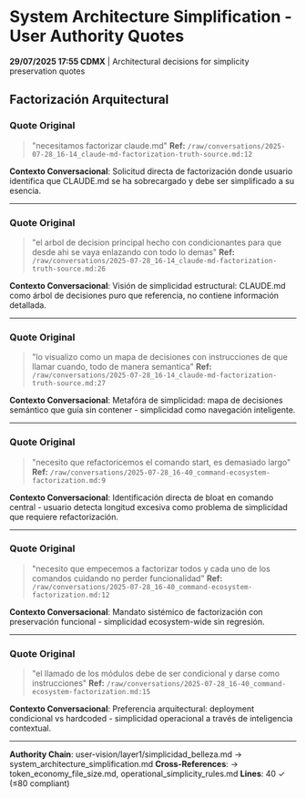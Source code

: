 # System Architecture Simplification - User Authority Quotes

**29/07/2025 17:55 CDMX** | Architectural decisions for simplicity preservation quotes

## Factorización Arquitectural

### Quote Original
> "necesitamos factorizar claude.md"
**Ref:** `/raw/conversations/2025-07-28_16-14_claude-md-factorization-truth-source.md:12`

**Contexto Conversacional**: Solicitud directa de factorización donde usuario identifica que CLAUDE.md se ha sobrecargado y debe ser simplificado a su esencia.

---

### Quote Original
> "el arbol de decision principal hecho con condicionantes para que desde ahi se vaya enlazando con todo lo demas"
**Ref:** `/raw/conversations/2025-07-28_16-14_claude-md-factorization-truth-source.md:26`

**Contexto Conversacional**: Visión de simplicidad estructural: CLAUDE.md como árbol de decisiones puro que referencia, no contiene información detallada.

---

### Quote Original
> "lo visualizo como un mapa de decisiones con instrucciones de que llamar cuando, todo de manera semantica"
**Ref:** `/raw/conversations/2025-07-28_16-14_claude-md-factorization-truth-source.md:27`

**Contexto Conversacional**: Metafóra de simplicidad: mapa de decisiones semántico que guía sin contener - simplicidad como navegación inteligente.

---

### Quote Original
> "necesito que refactoricemos el comando start, es demasiado largo"
**Ref:** `/raw/conversations/2025-07-28_16-40_command-ecosystem-factorization.md:9`

**Contexto Conversacional**: Identificación directa de bloat en comando central - usuario detecta longitud excesiva como problema de simplicidad que requiere refactorización.

---

### Quote Original
> "necesito que empecemos a factorizar todos y cada uno de los comandos cuidando no perder funcionalidad"
**Ref:** `/raw/conversations/2025-07-28_16-40_command-ecosystem-factorization.md:12`

**Contexto Conversacional**: Mandato sistémico de factorización con preservación funcional - simplicidad ecosystem-wide sin regresión.

---

### Quote Original
> "el llamado de los módulos debe de ser condicional y darse como instrucciones"
**Ref:** `/raw/conversations/2025-07-28_16-40_command-ecosystem-factorization.md:15`

**Contexto Conversacional**: Preferencia arquitectural: deployment condicional vs hardcoded - simplicidad operacional a través de inteligencia contextual.

---

**Authority Chain**: user-vision/layer1/simplicidad_belleza.md → system_architecture_simplification.md
**Cross-References**: → token_economy_file_size.md, operational_simplicity_rules.md
**Lines**: 40 ✓ (≤80 compliant)